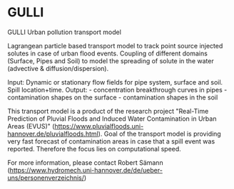 # GULLI
GULLI Urban pollution transport model 

Lagrangean particle based transport model to track point source injected solutes in case of urban flood events. Coupling of different domains (Surface, Pipes and Soil) to model the spreading of solute in the water (advective & diffusion/dispersion).

Input: Dynamic or stationary flow fields for pipe system, surface and soil. Spill location+time.
Output: - concentration breakthrough curves in pipes
        - contamination shapes on the surface
        - contamination shapes in the soil
        
This transport model is a product of the research project "Real-Time Prediction of Pluvial Floods and Induced Water Contamination in Urban Areas (EVUS)" (https://www.pluvialfloods.uni-hannover.de/pluvialfloods.html).
Goal of the transport model is providing very fast forecast of contamination areas in case that a spill event was reported. Therefore the focus lies on computational speed.

For more information, please contact Robert Sämann (https://www.hydromech.uni-hannover.de/de/ueber-uns/personenverzeichnis/)
